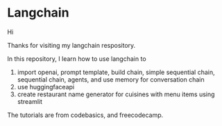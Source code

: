 # Langchain

Hi

Thanks for visiting my langchain respository.

In this repository, I learn how to use langchain to

1. import openai, prompt template, build chain, simple sequential chain, sequential chain, agents, and use memory for conversation chain
2. use huggingfaceapi
3. create restaurant name generator for cuisines with menu items using streamlit

The tutorials are from codebasics, and freecodecamp. 

